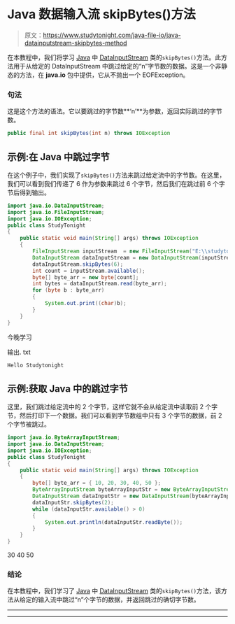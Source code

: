 # Java 数据输入流 skipBytes()方法

> 原文：<https://www.studytonight.com/java-file-io/java-datainputstream-skipbytes-method>

在本教程中，我们将学习 [Java](https://www.studytonight.com/java/) 中 [DataInputStream](https://www.studytonight.com/java-file-io/java-datainputstream-class) 类的`skipBytes()`方法。此方法用于从给定的 DataInputStream 中跳过给定的“n”字节数的数据。这是一个非静态的方法，在 **java.io** 包中提供，它从不抛出一个 EOFException。

### 句法

这是这个方法的语法。它以要跳过的字节数**‘n’**为参数，返回实际跳过的字节数。

```java
public final int skipBytes(int n) throws IOException 
```

## 示例:在 Java 中跳过字节

在这个例子中，我们实现了`skipBytes()`方法来跳过给定流中的字节数。在这里，我们可以看到我们传递了 6 作为参数来跳过 6 个字节，然后我们在跳过前 6 个字节后得到输出。

```java
import java.io.DataInputStream;
import java.io.FileInputStream;
import java.io.IOException;
public class StudyTonight 
{
	public static void main(String[] args) throws IOException 
	{ 
		FileInputStream inputStream  = new FileInputStream("E:\\studytonight\\file.txt"); 
		DataInputStream dataInputStream = new DataInputStream(inputStream); 
		dataInputStream.skipBytes(6);
		int count = inputStream.available();
		byte[] byte_arr = new byte[count]; 
		int bytes = dataInputStream.read(byte_arr); 
		for (byte b : byte_arr)
		{ 
			System.out.print((char)b); 
		} 
	}  
}
```

今晚学习

输出. txt

```java
Hello Studytonight
```

## 示例:获取 Java 中的跳过字节

这里，我们跳过给定流中的 2 个字节，这样它就不会从给定流中读取前 2 个字节，然后打印下一个数据。我们可以看到字节数组中只有 3 个字节的数据，前 2 个字节被跳过。

```java
import java.io.ByteArrayInputStream;
import java.io.DataInputStream;
import java.io.IOException;
public class StudyTonight 
{
	public static void main(String[] args) throws IOException 
	{ 
        byte[] byte_arr = { 10, 20, 30, 40, 50 }; 
        ByteArrayInputStream byteArrayInputStr = new ByteArrayInputStream(byte_arr); 
        DataInputStream dataInputStr = new DataInputStream(byteArrayInputStr); 
        dataInputStr.skipBytes(2);  
        while (dataInputStr.available() > 0) 
        { 
            System.out.println(dataInputStr.readByte()); 
        } 
	}  
}
```

30
40
50

### 结论

在本教程中，我们学习了 [Java](https://www.studytonight.com/java/) 中 [DataInputStream](https://www.studytonight.com/java-file-io/java-datainputstream-class) 类的`skipBytes()`方法，该方法从给定的输入流中跳过“n”个字节的数据，并返回跳过的确切字节数。

* * *

* * *